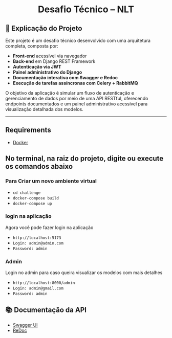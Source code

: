
<h1 align="center">Desafio Técnico – NLT</h1>


## 🧾 Explicação do Projeto

Este projeto é um desafio técnico desenvolvido com uma arquitetura completa, composta por:

- **Front-end** acessível via navegador
- **Back-end** em Django REST Framework
- **Autenticação via JWT**
- **Painel administrativo do Django**
- **Documentação interativa com Swagger e Redoc**
- **Execução de tarefas assíncronas com Celery + RabbitMQ**

O objetivo da aplicação é simular um fluxo de autenticação e gerenciamento de dados por meio de uma API RESTful, oferecendo endpoints documentados e um painel administrativo acessível para visualização detalhada dos modelos.

---

## Requirements

- [Docker](https://www.docker.com/products/docker-desktop/)


## No terminal, na raiz do projeto, digite ou execute os comandos abaixo

### Para Criar um novo ambiente virtual

+ `cd challenge`
+ `docker-compose build`
+ `docker-compose up`

### login na aplicação

Agora você pode fazer login na aplicação

+ `http://localhost:5173`
+ `Login: admin@admin.com`
+ `Password: admin`

### Admin

Login no admin para caso queira visualizar os modelos com mais detalhes

+ `http://localhost:8000/admin`
+ `Login: admin@gmail.com`
+ `Password: admin`


## 📚 Documentação da API

- [Swagger UI](http://localhost:8000/swagger/)
- [ReDoc](http://localhost:8000/redoc/)

